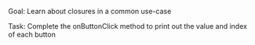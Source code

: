 Goal: Learn about closures in a common use-case

Task: Complete the onButtonClick method to print out the value and index of each button